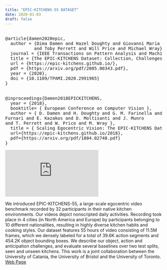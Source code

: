 ```yaml
---
title: "EPIC-KITCHENS-55 DATASET"
date: 2020-01-03
draft: false
---
```


<table id="bibtexify-6" class="display"></table>
<pre id="bibtex-6" class="raw-bibtex js-hidden">
@article{damen2020epic,
  author = {Dima Damen and Hazel Doughty and Giovanni Maria Farinella and Sanja Fidler and Antonino Furnari and Evangelos Kazakos and Davide Moltisanti and Jonathan Munro
           and Toby Perrett and Will Price and Michael Wray},
  journal = {IEEE Transactions on Pattern Analysis and Machine Intelligence (PAMI)},
  title = {The EPIC-KITCHENS Dataset: Collection, Challenges and Baselines},
  url = {https://epic-kitchens.github.io/},
  pdf = {https://arxiv.org/pdf/2005.00343.pdf},
  year = {2020},
  doi = {10.1109/TPAMI.2020.2991965}
}
</pre>

<table id="bibtexify-7" class="display"></table>
<pre id="bibtex-7" class="raw-bibtex js-hidden">
@inproceedings{Damen2018EPICKITCHENS,
  year = {2018},
  booktitle= { European Conference on Computer Vision },
  author = { D. Damen and H. Doughty and G. M. Farinella and S. Fidler and A.
Furnari and E. Kazakos and D. Moltisanti and J. Munro
and T. Perrett and W. Price and M. Wray },
  title = { Scaling Egocentric Vision: The EPIC-KITCHENS Dataset },
  url={https://epic-kitchens.github.io/2018},
  pdf={https://arxiv.org/pdf/1804.02748.pdf}
}
</pre>


<div class='pull-left'>
<div class="video-container">
<iframe  src="https://www.youtube.com/embed/Dj6Y3H0ubDw" title="YouTube video player" frameborder="0" allow="accelerometer; autoplay; clipboard-write; encrypted-media; gyroscope; picture-in-picture" allowfullscreen></iframe>
</div>
</div>

We introduced EPIC-KITCHENS-55, a large-scale egocentric video benchmark recorded by 32 participants in their native kitchen environments. Our videos depict nonscripted daily activities. Recording took place in 4 cities (in North America and Europe) by participants belonging to 10 different nationalities, resulting in highly diverse kitchen habits and cooking styles. Our dataset features 55 hours of video consisting of 11.5M frames, which we densely labeled for a total of 39.6K action segments and 454.2K object bounding boxes. We describe our object, action and anticipation challenges, and evaluate several baselines over two test splits, seen and unseen kitchens. This work is a joint collaboration between the University of Catania, the University of Bristol and the University of Toronto. [Web Page](https://epic-kitchens.github.io/)